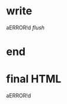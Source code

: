 # write
  aERROR!d
_flush_

# end

# final HTML
  <html>
    <head />
    <body>
      aERROR!d
    </body>
  </html>
